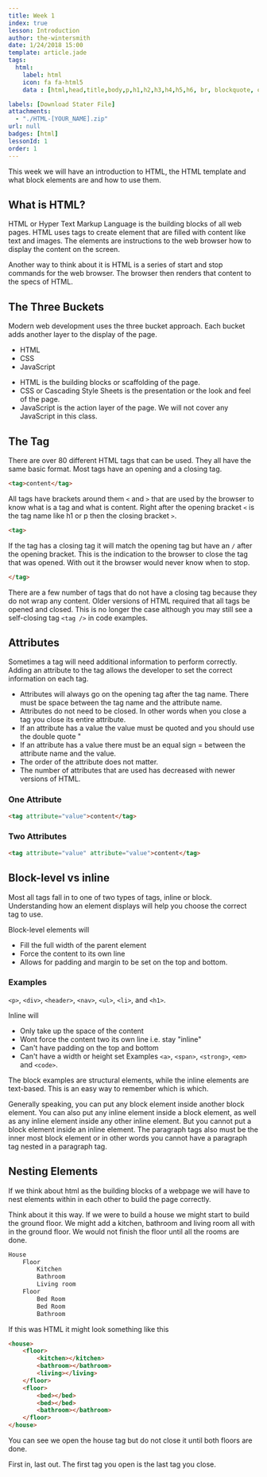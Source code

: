 ```yaml
---
title: Week 1
index: true
lesson: Introduction
author: the-wintersmith
date: 1/24/2018 15:00
template: article.jade
tags:
  html:
    label: html
    icon: fa fa-html5
    data : [html,head,title,body,p,h1,h2,h3,h4,h5,h6, br, blockquote, ol, ul, li, div, section, article, header, footer]

labels: [Download Stater File]
attachments:
  - "./HTML-[YOUR_NAME].zip"
url: null
badges: [html]
lessonId: 1
order: 1
---
```


This week we will have an introduction to HTML, the HTML template and what block elements are and how to use them.

<span class="more"></span>

## What is HTML?

HTML or Hyper Text Markup Language is the building blocks of all web pages. HTML uses tags to create element that are filled with content like text and images. The elements are instructions to the web browser how to display the content on the screen.

Another way to think about it is HTML is a series of start and stop commands for the web browser. The browser then renders that content to the specs of HTML.

## The Three Buckets

Modern web development uses the three bucket approach. Each bucket adds another layer to the display of the page.

<ul class="buckets">
  <li>HTML</li>
  <li>CSS</li>
  <li>JavaScript</li>
</ul>

- HTML is the building blocks or scaffolding of the page.
- CSS or Cascading Style Sheets is the presentation or the look and feel of the page.
- JavaScript is the action layer of the page. We will not cover any JavaScript in this class.

## The Tag

There are over 80 different HTML tags that can be used. They all have the same basic format. Most tags have an opening and a closing tag.

```html
<tag>content</tag>
```

All tags have brackets around them `<` and `>` that are used by the browser to know what is a tag and what is content. Right after the opening bracket `<` is the tag name like h1 or p then the closing bracket `>`.

```html
<tag>
```

If the tag has a closing tag it will match the opening tag but have an `/` after the opening bracket. This is the indication to the browser to close the tag that was opened. With out it the browser would never know when to stop.

```html
</tag>
```

There are a few number of tags that do not have a closing tag because they do not wrap any content. Older versions of HTML required that all tags be opened and closed. This is no longer the case although you may still see a self-closing tag `<tag />` in code examples.

## Attributes

Sometimes a tag will need additional information to perform correctly. Adding an attribute to the tag allows the developer to set the correct information on each tag.

- Attributes will always go on the opening tag after the tag name. There must be space between the tag name and the attribute name.
- Attributes do not need to be closed. In other words when you close a tag you close its entire attribute.
- If an attribute has a value the value must be quoted and you should use the double quote "
- If an attribute has a value there must be an equal sign = between the attribute name and the value.
- The order of the attribute does not matter.
- The number of attributes that are used has decreased with newer versions of HTML.

### One Attribute

```html
<tag attribute="value">content</tag>
```

### Two Attributes

```html
<tag attribute="value" attribute="value">content</tag>
```

## Block-level vs inline

Most all tags fall in to one of two types of tags, inline or block. Understanding how an element displays will help you choose the correct tag to use.

Block-level elements will

- Fill the full width of the parent element
- Force the content to its own line
- Allows for padding and margin to be set on the top and bottom.

### Examples

`<p>`, `<div>`, `<header>`, `<nav>`, `<ul>`, `<li>`, and `<h1>`.

Inline will

- Only take up the space of the content
- Wont force the content two its own line i.e. stay "inline"
- Can't have padding on the top and bottom
- Can't have a width or height set
  Examples
  `<a>`, `<span>`, `<strong>`, `<em>` and `<code>`.

The block examples are structural elements, while the inline elements are text-based. This is an easy way to remember which is which.

Generally speaking, you can put any block element inside another block element. You can also put any inline element inside a block element, as well as any inline element inside any other inline element. But you cannot put a block element inside an inline element. The paragraph tags also must be the inner most block element or in other words you cannot have a paragraph tag nested in a paragraph tag.

## Nesting Elements

If we think about html as the building blocks of a webpage we will have to nest elements within in each other to build the page correctly.

Think about it this way. If we were to build a house we might start to build the ground floor. We might add a kitchen, bathroom and living room all with in the ground floor. We would not finish the floor until all the rooms are done.

```html
House
    Floor
        Kitchen
        Bathroom
        Living room
    Floor
        Bed Room
        Bed Room
        Bathroom
```

If this was HTML it might look something like this

```html
<house>
    <floor>
        <kitchen></kitchen>
        <bathroom></bathroom>
        <living></living>
    </floor>
    <floor>
        <bed></bed>
        <bed></bed>
        <bathroom></bathroom>
    </floor>
</house>
```

You can see we open the house tag but do not close it until both floors are done.

First in, last out. The first tag you open is the last tag you close.
